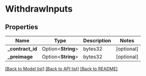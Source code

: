 # WithdrawInputs

## Properties

Name | Type | Description | Notes
------------ | ------------- | ------------- | -------------
**_contract_id** | Option<**String**> | bytes32 | [optional]
**_preimage** | Option<**String**> | bytes32 | [optional]

[[Back to Model list]](../README.md#documentation-for-models) [[Back to API list]](../README.md#documentation-for-api-endpoints) [[Back to README]](../README.md)


